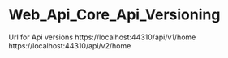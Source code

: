# Web_Api_Core_Api_Versioning

Url for Api versions
https://localhost:44310/api/v1/home <br />
https://localhost:44310/api/v2/home
